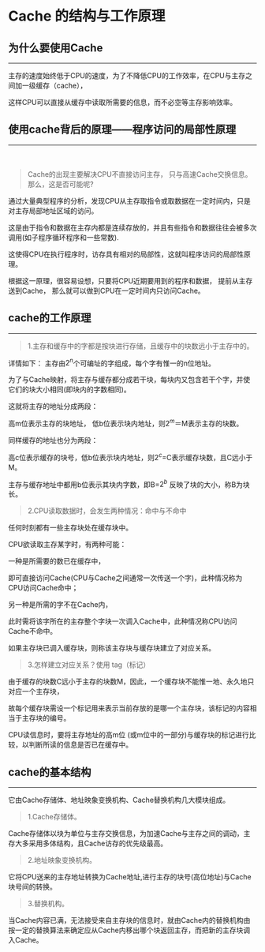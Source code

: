 # Cache 的结构与工作原理
## 为什么要使用Cache

***

主存的速度始终低于CPU的速度，为了不降低CPU的工作效率，在CPU与主存之间加一级缓存（cache），

这样CPU可以直接从缓存中读取所需要的信息，而不必空等主存影响效率。

## 使用cache背后的原理——程序访问的局部性原理

***
　　
> Cache的出现主要解决CPU不直接访问主存， 只与高速Cache交换信息。那么，这是否可能呢?

通过大量典型程序的分析，发现CPU从主存取指令或取数据在一定时间内，只是对主存局部地址区域的访问。

这是由于指令和数据在主存内都是连续存放的，并且有些指令和数据往往会被多次调用(如子程序循环程序和一些常数).

这使得CPU在执行程序时，访存具有相对的局部性，这就叫程序访问的局部性原理。

根据这一原理，很容易设想，只要将CPU近期要用到的程序和数据， 提前从主存送到Cache， 那么就可以做到CPU在一定时间内只访问Cache。

## cache的工作原理

***

> 1.主存和缓存中的字都是按块进行存储，且缓存中的块数远小于主存中的。

详情如下：
主存由$2^n$个可编址的字组成，每个字有惟一的n位地址。

为了与Cache映射，将主存与缓存都分成若干块，每块内又包含若干个字，并使它们的块大小相同(即块内的字数相同)。

这就将主存的地址分成两段：

高m位表示主存的块地址， 低b位表示块内地址，则$2^m$＝M表示主存的块数。

同样缓存的地址也分为两段：

高c位表示缓存的块号，低b位表示块内地址，则$2^c$=C表示缓存块数，且C远小于M。

主存与缓存地址中都用b位表示其块内字数，即B=$2^b$ 反映了块的大小，称B为块长。

> 2.CPU读取数据时，会发生两种情况：命中与不命中

任何时刻都有一些主存块处在缓存块中。

CPU欲读取主存某字时，有两种可能：

一种是所需要的数已在缓存中，

即可直接访问Cache(CPU与Cache之间通常一次传送一个字)，此种情况称为CPU访问Cache命中；

另一种是所需的字不在Cache内，

此时需将该字所在的主存整个字块一次调入Cache中，此种情况称CPU访问Cache不命中。

如果主存块已调入缓存块，则称该主存块与缓存块建立了对应关系。

> 3.怎样建立对应关系？使用 tag（标记）

由于缓存的块数C远小于主存的块数M，因此，一个缓存块不能惟一地、永久地只对应一个主存块，

故每个缓存块需设一个标记用来表示当前存放的是哪一个主存块，该标记的内容相当于主存块的编号。

CPU读信息时，要将主存地址的高m位 (或m位中的一部分)与缓存块的标记进行比较，以判断所读的信息是否已在缓存中。

## cache的基本结构
***

它由Cache存储体、地址映象变换机构、Cache替换机构几大模块组成。
　　
> 1.Cache存储体。

Cache存储体以块为单位与主存交换信息，为加速Cache与主存之间的调动，主存大多采用多体结构，且Cache访存的优先级最高。

> 2.地址映象变换机构。

它将CPU送来的主存地址转换为Cache地址,进行主存的块号(高位地址)与Cache块号间的转换。

> 3.替换机构。

当Cache内容已满，无法接受来自主存块的信息时，就由Cache内的替换机构由按一定的替换算法来确定应从Cache内移出哪个块返回主存，而把新的主存块调入Cache。
